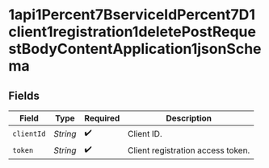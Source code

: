 # 1api1Percent7BserviceIdPercent7D1client1registration1deletePostRequestBodyContentApplication1jsonSchema


## Fields

| Field                              | Type                               | Required                           | Description                        |
| ---------------------------------- | ---------------------------------- | ---------------------------------- | ---------------------------------- |
| `clientId`                         | *String*                           | :heavy_check_mark:                 | Client ID.<br/>                    |
| `token`                            | *String*                           | :heavy_check_mark:                 | Client registration access token.<br/> |